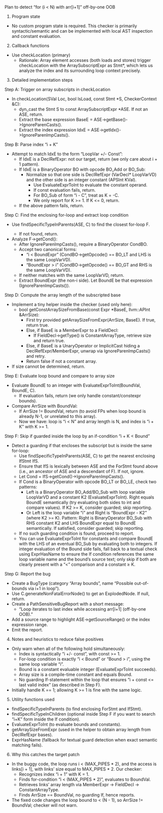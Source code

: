Plan to detect “for (i < N) with arr[i+1]” off-by-one OOB

1) Program state
- No custom program state is required. This checker is primarily syntactic/semantic and can be implemented with local AST inspection and constant evaluation.

2) Callback functions
- Use checkLocation (primary)
  - Rationale: Array element accesses (both loads and stores) trigger checkLocation with the ArraySubscriptExpr as Stmt*, which lets us analyze the index and its surrounding loop context precisely.

3) Detailed implementation steps

Step A: Trigger on array subscripts in checkLocation
- In checkLocation(SVal Loc, bool IsLoad, const Stmt *S, CheckerContext &C):
  - dyn_cast the Stmt S to const ArraySubscriptExpr *ASE. If not an ASE, return.
  - Extract the base expression BaseE = ASE->getBase()->IgnoreParenCasts().
  - Extract the index expression IdxE = ASE->getIdx()->IgnoreParenImpCasts().

Step B: Parse index “i + K”
- Attempt to match IdxE to the form “LoopVar +/- Const”:
  - If IdxE is a DeclRefExpr: not our target, return (we only care about i + 1 pattern).
  - If IdxE is a BinaryOperator BO with opcode BO_Add or BO_Sub:
    - Normalize so that one side is DeclRefExpr (VarDecl* LoopVarVD) and the other side is an integer constant (APSInt KVal).
      - Use EvaluateExprToInt to evaluate the constant operand.
      - If const evaluation fails, return.
      - For BO_Sub of form “i - C”, treat as K = -C.
      - We only report for K >= 1. If K <= 0, return.
  - If the above pattern fails, return.

Step C: Find the enclosing for-loop and extract loop condition
- Use findSpecificTypeInParents<ForStmt>(ASE, C) to find the closest for-loop F.
  - If not found, return.
- Analyze F->getCond():
  - After IgnoreParenImpCasts(), require a BinaryOperator CondBO.
  - Accept two canonical forms:
    - “i < BoundExpr” (CondBO->getOpcode() == BO_LT and LHS is the same LoopVarVD).
    - “BoundExpr > i” (CondBO->getOpcode() == BO_GT and RHS is the same LoopVarVD).
  - If neither matches with the same LoopVarVD, return.
  - Extract BoundExpr (the non-i side). Let BoundE be that expression (IgnoreParenImpCasts()).

Step D: Compute the array length of the subscripted base
- Implement a tiny helper inside the checker (used only here):
  - bool getConstArraySizeFromBase(const Expr *BaseE, llvm::APInt &ArrSize):
    - First try provided getArraySizeFromExpr(ArrSize, BaseE). If true, return true.
    - Else, if BaseE is a MemberExpr to a FieldDecl:
      - If FieldDecl->getType() is ConstantArrayType, retrieve size and return true.
    - Else, if BaseE is a UnaryOperator or ImplicitCast hiding a DeclRefExpr/MemberExpr, unwrap via IgnoreParenImpCasts() and retry.
    - Return false if not a constant array.
- If size cannot be determined, return.

Step E: Evaluate loop bound and compare to array size
- Evaluate BoundE to an integer with EvaluateExprToInt(BoundVal, BoundE, C).
  - If evaluation fails, return (we only handle constant/constexpr bounds).
- Compare ArrSize with BoundVal:
  - If ArrSize != BoundVal, return (to avoid FPs when loop bound is already N-1, or unrelated to this array).
  - Now we have: loop is “i < N” and array length is N, and index is “i + K” with K >= 1.

Step F: Skip if guarded inside the loop by an if-condition “i + K < Bound”
- Detect a guarding if that encloses the subscript but is inside the same for-loop:
  - Use findSpecificTypeInParents<IfStmt>(ASE, C) to get the nearest enclosing IfStmt IfS.
  - Ensure that IfS is lexically between ASE and the ForStmt found above (i.e., an ancestor of ASE and a descendant of F). If not, ignore.
  - Let Cond = IfS->getCond()->IgnoreParenImpCasts().
  - If Cond is a BinaryOperator with opcode BO_LT or BO_LE, check two patterns:
    - Left is a BinaryOperator BO_Add/BO_Sub with loop variable LoopVarVD and a constant K2 (EvaluateExprToInt). Right equals BoundE semantically (try evaluating both sides to int and compare values). If K2 >= K, consider guarded; skip reporting.
    - Or Left is the loop variable “i” and Right is “BoundExpr - K2” (where K2 >= K). Pattern: Right is BinaryOperator BO_Sub with RHS constant K2 and LHS BoundExpr equal to BoundE semantically. If satisfied, consider guarded; skip reporting.
  - If no such guarding condition is found, proceed to report.
  - You can use EvaluateExprToInt for constants and compare BoundE with the LHS of an eventual BO_Sub by evaluating both to integers. If integer evaluation of the Bound side fails, fall back to a textual check using ExprHasName to ensure the If condition references the same loop variable name and the bound’s source text; only skip if both are clearly present with a “<” comparison and a constant ≥ K.

Step G: Report the bug
- Create a BugType (category “Array bounds”, name “Possible out-of-bounds via i+1 in loop”).
- Use C.generateNonFatalErrorNode() to get an ExplodedNode. If null, return.
- Create a PathSensitiveBugReport with a short message:
  - “Loop iterates to last index while accessing arr[i+1] (off-by-one OOB).”
- Add a source range to highlight ASE->getSourceRange() or the index expression range.
- Emit the report.

4) Notes and heuristics to reduce false positives
- Only warn when all of the following hold simultaneously:
  - Index is syntactically “i +/- const”, with const >= 1.
  - For-loop condition is exactly “i < Bound” or “Bound > i”, using the same loop variable “i”.
  - Bound is a constant evaluable integer (EvaluateExprToInt succeeds).
  - Array size is a compile-time constant and equals Bound.
  - No guarding If-statement within the loop that ensures “i + const <= last valid index” (as described in Step F).
- Initially handle K == 1; allowing K >= 1 is fine with the same logic.

5) Utility functions used
- findSpecificTypeInParents (to find enclosing ForStmt and IfStmt).
- findSpecificTypeInChildren (optional inside Step F if you want to search “i+K” form inside the If condition).
- EvaluateExprToInt (to evaluate bounds and constants).
- getArraySizeFromExpr (used in the helper to obtain array length from DeclRefExpr bases).
- ExprHasName (fallback for textual guard detection when exact semantic matching fails).

6) Why this catches the target patch
- In the buggy code, the loop runs i < (MAX_PIPES * 2), and the access is links[i + 1], with links’ size equal to MAX_PIPES * 2. Our checker:
  - Recognizes index “i + 1” with K = 1.
  - Finds for-condition “i < (MAX_PIPES * 2)”, evaluates to BoundVal.
  - Retrieves links’ array length via MemberExpr -> FieldDecl -> ConstantArrayType.
  - Finds ArrSize == BoundVal, no guarding If, hence reports.
- The fixed code changes the loop bound to < (N - 1), so ArrSize != BoundVal; checker will not warn.
